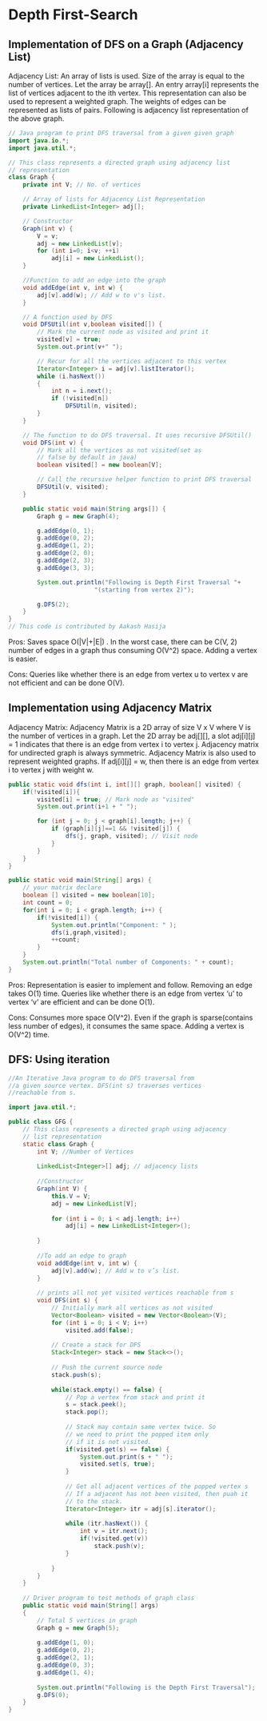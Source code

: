 # Depth First-Search

## Implementation of DFS on a Graph (Adjacency List)
Adjacency List:
An array of lists is used. Size of the array is equal to the number of vertices. Let the array be array[]. An entry array[i] represents the list of vertices adjacent to the ith vertex. This representation can also be used to represent a weighted graph. The weights of edges can be represented as lists of pairs. Following is adjacency list representation of the above graph.
```java
// Java program to print DFS traversal from a given given graph 
import java.io.*; 
import java.util.*; 

// This class represents a directed graph using adjacency list 
// representation 
class Graph { 
	private int V; // No. of vertices 

	// Array of lists for Adjacency List Representation 
	private LinkedList<Integer> adj[]; 

	// Constructor 
	Graph(int v) { 
		V = v; 
		adj = new LinkedList[v]; 
		for (int i=0; i<v; ++i) 
			adj[i] = new LinkedList(); 
	} 

	//Function to add an edge into the graph 
	void addEdge(int v, int w) { 
		adj[v].add(w); // Add w to v's list. 
	} 

	// A function used by DFS 
	void DFSUtil(int v,boolean visited[]) { 
		// Mark the current node as visited and print it 
		visited[v] = true; 
		System.out.print(v+" "); 

		// Recur for all the vertices adjacent to this vertex 
		Iterator<Integer> i = adj[v].listIterator(); 
		while (i.hasNext()) 
		{ 
			int n = i.next(); 
			if (!visited[n]) 
				DFSUtil(n, visited); 
		} 
	} 

	// The function to do DFS traversal. It uses recursive DFSUtil() 
	void DFS(int v) { 
		// Mark all the vertices as not visited(set as 
		// false by default in java) 
		boolean visited[] = new boolean[V]; 

		// Call the recursive helper function to print DFS traversal 
		DFSUtil(v, visited); 
	} 

	public static void main(String args[]) { 
		Graph g = new Graph(4); 

		g.addEdge(0, 1); 
		g.addEdge(0, 2); 
		g.addEdge(1, 2); 
		g.addEdge(2, 0); 
		g.addEdge(2, 3); 
		g.addEdge(3, 3); 

		System.out.println("Following is Depth First Traversal "+ 
						"(starting from vertex 2)"); 

		g.DFS(2); 
	} 
} 
// This code is contributed by Aakash Hasija 
```
Pros: Saves space O(|V|+|E|) . In the worst case, there can be C(V, 2) number of edges in a graph thus consuming O(V^2) space. Adding a vertex is easier.

Cons: Queries like whether there is an edge from vertex u to vertex v are not efficient and can be done O(V).

## Implementation using Adjacency Matrix
Adjacency Matrix:
Adjacency Matrix is a 2D array of size V x V where V is the number of vertices in a graph. Let the 2D array be adj[][], a slot adj[i][j] = 1 indicates that there is an edge from vertex i to vertex j. Adjacency matrix for undirected graph is always symmetric. Adjacency Matrix is also used to represent weighted graphs. If adj[i][j] = w, then there is an edge from vertex i to vertex j with weight w.
```java
public static void dfs(int i, int[][] graph, boolean[] visited) {
    if(!visited[i]){        
        visited[i] = true; // Mark node as "visited"
        System.out.print(i+1 + " ");

        for (int j = 0; j < graph[i].length; j++) {
            if (graph[i][j]==1 && !visited[j]) {   
                dfs(j, graph, visited); // Visit node
            }
        }
    }   
}

public static void main(String[] args) {
    // your matrix declare
    boolean [] visited = new boolean[10];
    int count = 0;
    for(int i = 0; i < graph.length; i++) {
        if(!visited[i]) {
            System.out.println("Component: " );
            dfs(i,graph,visited);
            ++count;
        }
    }
    System.out.println("Total number of Components: " + count);
}
```
Pros: Representation is easier to implement and follow. Removing an edge takes O(1) time. Queries like whether there is an edge from vertex ‘u’ to vertex ‘v’ are efficient and can be done O(1).

Cons: Consumes more space O(V^2). Even if the graph is sparse(contains less number of edges), it consumes the same space. Adding a vertex is O(V^2) time.

## DFS: Using iteration
```java
//An Iterative Java program to do DFS traversal from 
//a given source vertex. DFS(int s) traverses vertices 
//reachable from s. 

import java.util.*; 

public class GFG { 
	// This class represents a directed graph using adjacency 
	// list representation 
	static class Graph { 
		int V; //Number of Vertices 
		
		LinkedList<Integer>[] adj; // adjacency lists 
		
		//Constructor 
		Graph(int V) { 
			this.V = V; 
			adj = new LinkedList[V]; 
			
			for (int i = 0; i < adj.length; i++) 
				adj[i] = new LinkedList<Integer>(); 
			
		} 
		
		//To add an edge to graph 
		void addEdge(int v, int w) { 
			adj[v].add(w); // Add w to v’s list. 
		} 
		
		// prints all not yet visited vertices reachable from s 
		void DFS(int s) { 
			// Initially mark all vertices as not visited 
			Vector<Boolean> visited = new Vector<Boolean>(V); 
			for (int i = 0; i < V; i++) 
				visited.add(false); 
	
			// Create a stack for DFS 
			Stack<Integer> stack = new Stack<>(); 
			
			// Push the current source node 
			stack.push(s); 
			
			while(stack.empty() == false) { 
				// Pop a vertex from stack and print it 
				s = stack.peek(); 
				stack.pop(); 
				
				// Stack may contain same vertex twice. So 
				// we need to print the popped item only 
				// if it is not visited. 
				if(visited.get(s) == false) { 
					System.out.print(s + " "); 
					visited.set(s, true); 
				} 
				
				// Get all adjacent vertices of the popped vertex s 
				// If a adjacent has not been visited, then puah it 
				// to the stack. 
				Iterator<Integer> itr = adj[s].iterator(); 
				
				while (itr.hasNext()) { 
					int v = itr.next(); 
					if(!visited.get(v)) 
						stack.push(v); 
				} 
				
			} 
		} 
	} 
	
	// Driver program to test methods of graph class 
	public static void main(String[] args) 
	{ 
		// Total 5 vertices in graph 
		Graph g = new Graph(5); 
		
		g.addEdge(1, 0); 
		g.addEdge(0, 2); 
		g.addEdge(2, 1); 
		g.addEdge(0, 3); 
		g.addEdge(1, 4); 
			
		System.out.println("Following is the Depth First Traversal"); 
		g.DFS(0); 
	} 
} 
```
